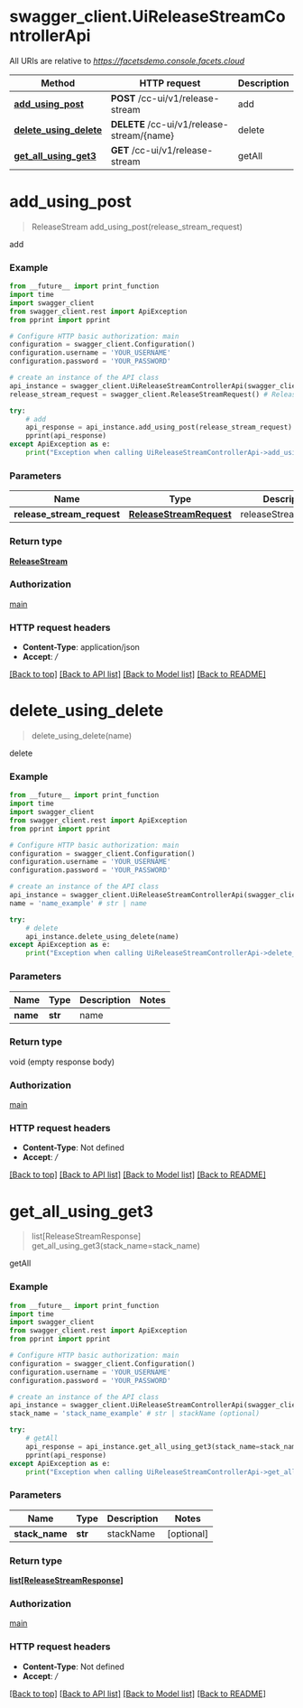 # swagger_client.UiReleaseStreamControllerApi

All URIs are relative to *https://facetsdemo.console.facets.cloud*

Method | HTTP request | Description
------------- | ------------- | -------------
[**add_using_post**](UiReleaseStreamControllerApi.md#add_using_post) | **POST** /cc-ui/v1/release-stream | add
[**delete_using_delete**](UiReleaseStreamControllerApi.md#delete_using_delete) | **DELETE** /cc-ui/v1/release-stream/{name} | delete
[**get_all_using_get3**](UiReleaseStreamControllerApi.md#get_all_using_get3) | **GET** /cc-ui/v1/release-stream | getAll


# **add_using_post**
> ReleaseStream add_using_post(release_stream_request)

add

### Example
```python
from __future__ import print_function
import time
import swagger_client
from swagger_client.rest import ApiException
from pprint import pprint

# Configure HTTP basic authorization: main
configuration = swagger_client.Configuration()
configuration.username = 'YOUR_USERNAME'
configuration.password = 'YOUR_PASSWORD'

# create an instance of the API class
api_instance = swagger_client.UiReleaseStreamControllerApi(swagger_client.ApiClient(configuration))
release_stream_request = swagger_client.ReleaseStreamRequest() # ReleaseStreamRequest | releaseStreamRequest

try:
    # add
    api_response = api_instance.add_using_post(release_stream_request)
    pprint(api_response)
except ApiException as e:
    print("Exception when calling UiReleaseStreamControllerApi->add_using_post: %s\n" % e)
```

### Parameters

Name | Type | Description  | Notes
------------- | ------------- | ------------- | -------------
 **release_stream_request** | [**ReleaseStreamRequest**](ReleaseStreamRequest.md)| releaseStreamRequest | 

### Return type

[**ReleaseStream**](ReleaseStream.md)

### Authorization

[main](../README.md#main)

### HTTP request headers

 - **Content-Type**: application/json
 - **Accept**: */*

[[Back to top]](#) [[Back to API list]](../README.md#documentation-for-api-endpoints) [[Back to Model list]](../README.md#documentation-for-models) [[Back to README]](../README.md)

# **delete_using_delete**
> delete_using_delete(name)

delete

### Example
```python
from __future__ import print_function
import time
import swagger_client
from swagger_client.rest import ApiException
from pprint import pprint

# Configure HTTP basic authorization: main
configuration = swagger_client.Configuration()
configuration.username = 'YOUR_USERNAME'
configuration.password = 'YOUR_PASSWORD'

# create an instance of the API class
api_instance = swagger_client.UiReleaseStreamControllerApi(swagger_client.ApiClient(configuration))
name = 'name_example' # str | name

try:
    # delete
    api_instance.delete_using_delete(name)
except ApiException as e:
    print("Exception when calling UiReleaseStreamControllerApi->delete_using_delete: %s\n" % e)
```

### Parameters

Name | Type | Description  | Notes
------------- | ------------- | ------------- | -------------
 **name** | **str**| name | 

### Return type

void (empty response body)

### Authorization

[main](../README.md#main)

### HTTP request headers

 - **Content-Type**: Not defined
 - **Accept**: */*

[[Back to top]](#) [[Back to API list]](../README.md#documentation-for-api-endpoints) [[Back to Model list]](../README.md#documentation-for-models) [[Back to README]](../README.md)

# **get_all_using_get3**
> list[ReleaseStreamResponse] get_all_using_get3(stack_name=stack_name)

getAll

### Example
```python
from __future__ import print_function
import time
import swagger_client
from swagger_client.rest import ApiException
from pprint import pprint

# Configure HTTP basic authorization: main
configuration = swagger_client.Configuration()
configuration.username = 'YOUR_USERNAME'
configuration.password = 'YOUR_PASSWORD'

# create an instance of the API class
api_instance = swagger_client.UiReleaseStreamControllerApi(swagger_client.ApiClient(configuration))
stack_name = 'stack_name_example' # str | stackName (optional)

try:
    # getAll
    api_response = api_instance.get_all_using_get3(stack_name=stack_name)
    pprint(api_response)
except ApiException as e:
    print("Exception when calling UiReleaseStreamControllerApi->get_all_using_get3: %s\n" % e)
```

### Parameters

Name | Type | Description  | Notes
------------- | ------------- | ------------- | -------------
 **stack_name** | **str**| stackName | [optional] 

### Return type

[**list[ReleaseStreamResponse]**](ReleaseStreamResponse.md)

### Authorization

[main](../README.md#main)

### HTTP request headers

 - **Content-Type**: Not defined
 - **Accept**: */*

[[Back to top]](#) [[Back to API list]](../README.md#documentation-for-api-endpoints) [[Back to Model list]](../README.md#documentation-for-models) [[Back to README]](../README.md)

